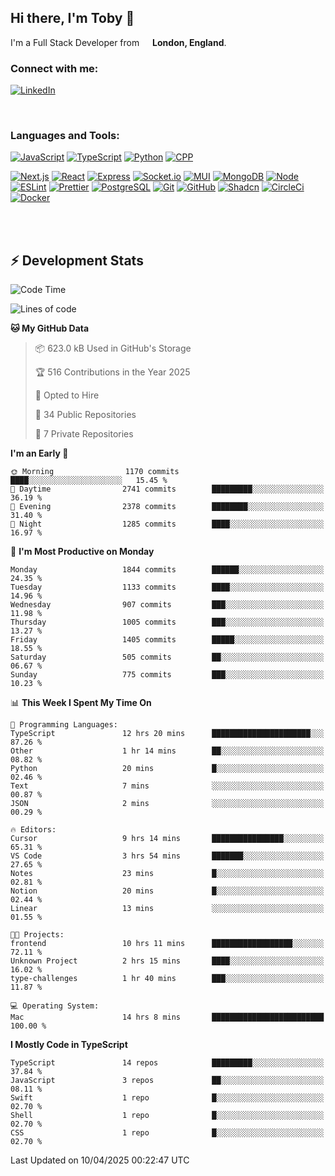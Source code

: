 ## Hi there, I'm Toby 👋

I'm a Full Stack Developer from <img src="https://cdn-icons-png.flaticon.com/512/197/197374.png" width="13" /> **London, England**.

### Connect with me:

[![LinkedIn][linkedin-shield]][linkedin-url]

<br />

### Languages and Tools:

[![JavaScript][JavaScript]][JavaScript-url] [![TypeScript][TypeScript]][TypeScript-url] [![Python][Python]][Python-url] [![CPP][CPP]][CPP-url]

[![Next.js][Next.js]][Next-url] [![React][React.js]][React-url] [![Express][Express.js]][Express-url] [![Socket.io][SocketIo]][SocketIo-url] [![MUI][MUI]][MUI-url] [![MongoDB][MongoDB]][Mongo-url] [![Node][Node.js]][Node-url] [![ESLint][ESLint]][ESLint-url] [![Prettier][Prettier]][Prettier-url] [![PostgreSQL][PostgreSQL]][PostgreSQL-url] [![Git][Git]][Git-url] [![GitHub][GitHub]][GitHub-url] [![Shadcn][Shadcn]][Shadcn-url] [![CircleCi][CircleCi]][CircleCi-url] [![Docker][Docker]][Docker-url]

<br />
<br />

## :zap: Development Stats

<!--START_SECTION:waka-->
![Code Time](http://img.shields.io/badge/Code%20Time-1%2C366%20hrs%2025%20mins-blue)

![Lines of code](https://img.shields.io/badge/From%20Hello%20World%20I%27ve%20Written-3.3%20million%20lines%20of%20code-blue)

**🐱 My GitHub Data** 

> 📦 623.0 kB Used in GitHub's Storage 
 > 
> 🏆 516 Contributions in the Year 2025
 > 
> 💼 Opted to Hire
 > 
> 📜 34 Public Repositories 
 > 
> 🔑 7 Private Repositories 
 > 
**I'm an Early 🐤** 

```text
🌞 Morning                1170 commits        ████░░░░░░░░░░░░░░░░░░░░░   15.45 % 
🌆 Daytime                2741 commits        █████████░░░░░░░░░░░░░░░░   36.19 % 
🌃 Evening                2378 commits        ████████░░░░░░░░░░░░░░░░░   31.40 % 
🌙 Night                  1285 commits        ████░░░░░░░░░░░░░░░░░░░░░   16.97 % 
```
📅 **I'm Most Productive on Monday** 

```text
Monday                   1844 commits        ██████░░░░░░░░░░░░░░░░░░░   24.35 % 
Tuesday                  1133 commits        ████░░░░░░░░░░░░░░░░░░░░░   14.96 % 
Wednesday                907 commits         ███░░░░░░░░░░░░░░░░░░░░░░   11.98 % 
Thursday                 1005 commits        ███░░░░░░░░░░░░░░░░░░░░░░   13.27 % 
Friday                   1405 commits        █████░░░░░░░░░░░░░░░░░░░░   18.55 % 
Saturday                 505 commits         ██░░░░░░░░░░░░░░░░░░░░░░░   06.67 % 
Sunday                   775 commits         ███░░░░░░░░░░░░░░░░░░░░░░   10.23 % 
```


📊 **This Week I Spent My Time On** 

```text
💬 Programming Languages: 
TypeScript               12 hrs 20 mins      ██████████████████████░░░   87.26 % 
Other                    1 hr 14 mins        ██░░░░░░░░░░░░░░░░░░░░░░░   08.82 % 
Python                   20 mins             █░░░░░░░░░░░░░░░░░░░░░░░░   02.46 % 
Text                     7 mins              ░░░░░░░░░░░░░░░░░░░░░░░░░   00.87 % 
JSON                     2 mins              ░░░░░░░░░░░░░░░░░░░░░░░░░   00.29 % 

🔥 Editors: 
Cursor                   9 hrs 14 mins       ████████████████░░░░░░░░░   65.31 % 
VS Code                  3 hrs 54 mins       ███████░░░░░░░░░░░░░░░░░░   27.65 % 
Notes                    23 mins             █░░░░░░░░░░░░░░░░░░░░░░░░   02.81 % 
Notion                   20 mins             █░░░░░░░░░░░░░░░░░░░░░░░░   02.44 % 
Linear                   13 mins             ░░░░░░░░░░░░░░░░░░░░░░░░░   01.55 % 

🐱‍💻 Projects: 
frontend                 10 hrs 11 mins      ██████████████████░░░░░░░   72.11 % 
Unknown Project          2 hrs 15 mins       ████░░░░░░░░░░░░░░░░░░░░░   16.02 % 
type-challenges          1 hr 40 mins        ███░░░░░░░░░░░░░░░░░░░░░░   11.87 % 

💻 Operating System: 
Mac                      14 hrs 8 mins       █████████████████████████   100.00 % 
```

**I Mostly Code in TypeScript** 

```text
TypeScript               14 repos            █████████░░░░░░░░░░░░░░░░   37.84 % 
JavaScript               3 repos             ██░░░░░░░░░░░░░░░░░░░░░░░   08.11 % 
Swift                    1 repo              █░░░░░░░░░░░░░░░░░░░░░░░░   02.70 % 
Shell                    1 repo              █░░░░░░░░░░░░░░░░░░░░░░░░   02.70 % 
CSS                      1 repo              █░░░░░░░░░░░░░░░░░░░░░░░░   02.70 % 
```




 Last Updated on 10/04/2025 00:22:47 UTC
<!--END_SECTION:waka-->


<!-- MARKDOWN LINKS & IMAGES -->
<!-- https://www.markdownguide.org/basic-syntax/#reference-style-links -->

[CPP-url]: https://cplusplus.com/
[CPP]: https://img.shields.io/badge/-C++-blue?style=for-the-badge&logo=cplusplus
[JavaScript-url]: https://developer.mozilla.org/en-US/docs/Web/JavaScript
[JavaScript]: https://shields.io/badge/JavaScript-F7DF1E?logo=JavaScript&logoColor=000&style=for-the-badge
[TypeScript-url]: https://www.typescriptlang.org/
[TypeScript]: https://shields.io/badge/TypeScript-3178C6?logo=TypeScript&logoColor=FFF&style=for-the-badge
[Python-url]: https://www.python.org/
[Python]: https://img.shields.io/badge/python-3670A0?style=for-the-badge&logo=python&logoColor=ffdd54
[linkedin-shield]: https://img.shields.io/badge/LinkedIn-0077B5?style=for-the-badge&logo=linkedin&logoColor=white
[linkedin-url]: https://linkedin.com/in/toby-dixon-smith/
[Next.js]: https://img.shields.io/badge/next.js-000000?style=for-the-badge&logo=nextdotjs&logoColor=white
[Next-url]: https://nextjs.org/
[React.js]: https://img.shields.io/badge/React-20232A?style=for-the-badge&logo=react&logoColor=61DAFB
[React-url]: https://reactjs.org/
[Express.js]: https://img.shields.io/badge/Express.js-404D59?style=for-the-badge&logo=express
[Express-url]: https://expressjs.com/
[Node.js]: https://img.shields.io/badge/Node.js-43853D?style=for-the-badge&logo=node.js&logoColor=white
[Node-url]: https://nodejs.org/
[MongoDB]: https://img.shields.io/badge/MongoDB-4EA94B?style=for-the-badge&logo=mongodb&logoColor=white
[Mongo-url]: https://www.mongodb.com/
[ESLint]: https://img.shields.io/badge/eslint-3A33D1?style=for-the-badge&logo=eslint&logoColor=white
[ESLint-url]: https://eslint.org/
[Prettier]: https://img.shields.io/badge/prettier-1A2C34?style=for-the-badge&logo=prettier&logoColor=F7BA3E
[Prettier-url]: https://prettier.io/
[SocketIo-url]: https://socket.io/
[SocketIo]: https://img.shields.io/badge/Socket.io-010101?style=for-the-badge&logo=socket.io&badgeColor=010101
[MUI-url]: https://mui.com/
[MUI]: https://img.shields.io/badge/MUI-%230081CB.svg?style=for-the-badge&logo=mui&logoColor=white
[PostgreSQL-url]: https://www.postgresql.org/
[PostgreSQL]: https://img.shields.io/badge/postgresql-4169e1?style=for-the-badge&logo=postgresql&logoColor=white
[Git-url]: https://git-scm.com/
[Git]: https://img.shields.io/badge/GIT-E44C30?style=for-the-badge&logo=git&logoColor=white
[GitHub-url]: https://github.com/
[GitHub]: https://img.shields.io/badge/GitHub-100000?style=for-the-badge&logo=github&logoColor=white
[Shadcn-url]: https://ui.shadcn.com/
[Shadcn]: https://img.shields.io/badge/shadcn%2Fui-000?logo=shadcnui&logoColor=fff&style=for-the-badge
[CircleCi-url]: https://ui.shadcn.com/
[CircleCi]: https://img.shields.io/badge/circleci-343434?logo=circleci&logoColor=fff&style=for-the-badge
[Docker-url]: https://ui.shadcn.com/
[Docker]: https://img.shields.io/badge/docker-2496ED?logo=docker&logoColor=fff&style=for-the-badge
